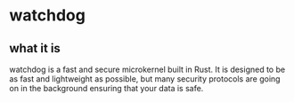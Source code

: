 # watchdog

## what it is
watchdog is a fast and secure microkernel built in Rust. It is designed to be as fast and lightweight as possible, but many security
protocols are going on in the background ensuring that your data is safe.
